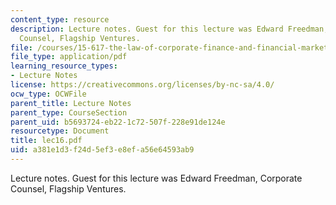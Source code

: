 ```yaml
---
content_type: resource
description: Lecture notes. Guest for this lecture was Edward Freedman, Corporate
  Counsel, Flagship Ventures.
file: /courses/15-617-the-law-of-corporate-finance-and-financial-markets-spring-2004/a381e1d3f24d5ef3e8efa56e64593ab9_lec16.pdf
file_type: application/pdf
learning_resource_types:
- Lecture Notes
license: https://creativecommons.org/licenses/by-nc-sa/4.0/
ocw_type: OCWFile
parent_title: Lecture Notes
parent_type: CourseSection
parent_uid: b5693724-eb22-1c72-507f-228e91de124e
resourcetype: Document
title: lec16.pdf
uid: a381e1d3-f24d-5ef3-e8ef-a56e64593ab9
---
```

Lecture notes. Guest for this lecture was Edward Freedman, Corporate Counsel, Flagship Ventures.